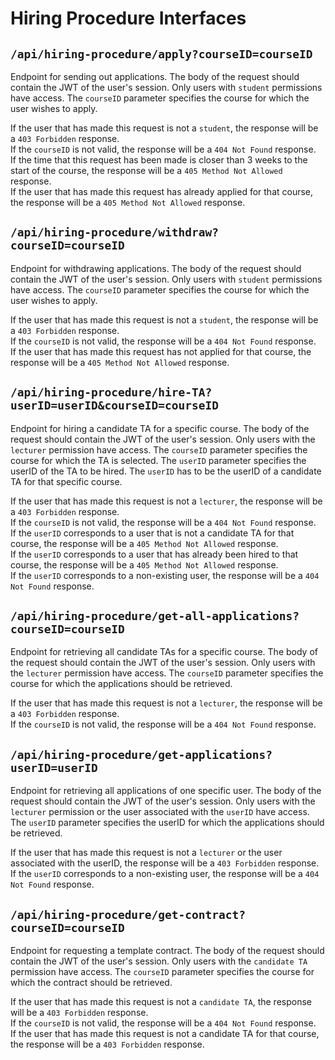 # Hiring Procedure Interfaces

## `/api/hiring-procedure/apply?courseID=courseID`

Endpoint for sending out applications. The body of the request should contain the JWT of the user's session. 
Only users with `student` permissions have access. 
The `courseID` parameter specifies the course for which the user wishes to apply.

If the user that has made this request is not a `student`, the response will be a `403 Forbidden` response. <br>
If the `courseID` is not valid, the response will be a `404 Not Found` response.<br>
If the time that this request has been made is closer than 3 weeks to the start of the course, 
the response will be a `405 Method Not Allowed` response.<br>
If the user that has made this request has already applied for that course, 
the response will be a `405 Method Not Allowed` response.

## `/api/hiring-procedure/withdraw?courseID=courseID`

Endpoint for withdrawing applications. The body of the request should contain the JWT of the user's session.
Only users with `student` permissions have access.
The `courseID` parameter specifies the course for which the user wishes to apply.

If the user that has made this request is not a `student`, the response will be a `403 Forbidden` response. <br>
If the `courseID` is not valid, the response will be a `404 Not Found` response.<br>
If the user that has made this request has not applied for that course,
the response will be a `405 Method Not Allowed` response.

## `/api/hiring-procedure/hire-TA?userID=userID&courseID=courseID`

Endpoint for hiring a candidate TA for a specific course. The body of the request should contain the JWT of the user's 
session. Only users with the `lecturer` permission have access. The `courseID` parameter specifies the course for which
the TA is selected. The `userID` parameter specifies the userID of the TA to be hired.
The `userID` has to be the userID of a candidate TA for that specific course.

If the user that has made this request is not a `lecturer`, the response will be a `403 Forbidden` response. <br>
If the `courseID` is not valid, the response will be a `404 Not Found` response.<br>
If the `userID` corresponds to a user that is not a candidate TA for that course, 
the response will be a `405 Method Not Allowed` response.<br>
If the `userID` corresponds to a user that has already been hired to that course, 
the response will be a `405 Method Not Allowed` response.<br>
If the `userID` corresponds to a non-existing user, the response will be a `404 Not Found` response.

## `/api/hiring-procedure/get-all-applications?courseID=courseID`

Endpoint for retrieving all candidate TAs for a specific course. The body of the request should contain the JWT of
the user's session. Only users with the `lecturer` permission have access.
The `courseID` parameter specifies the course for which the applications should be retrieved.

If the user that has made this request is not a `lecturer`, the response will be a `403 Forbidden` response. <br>
If the `courseID` is not valid, the response will be a `404 Not Found` response.

## `/api/hiring-procedure/get-applications?userID=userID`

Endpoint for retrieving all applications of one specific user. The body of the request should contain the JWT of
the user's session. Only users with the `lecturer` permission or the user associated with the `userID` have access.
The `userID` parameter specifies the userID for which the applications should be retrieved.

If the user that has made this request is not a `lecturer` or the user associated with the userID, 
the response will be a `403 Forbidden` response. <br>
If the `userID` corresponds to a non-existing user, the response will be a `404 Not Found` response.

## `/api/hiring-procedure/get-contract?courseID=courseID`

Endpoint for requesting a template contract. The body of the request should contain the JWT of the user's session.
Only users with the `candidate TA` permission have access.
The `courseID` parameter specifies the course for which the contract should be retrieved.

If the user that has made this request is not a `candidate TA`, the response will be a `403 Forbidden` response. <br>
If the `courseID` is not valid, the response will be a `404 Not Found` response.<br>
If the user that has made this request is not a candidate TA for that course, 
the response will be a `403 Forbidden` response.